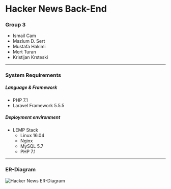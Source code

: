 # Hacker News Back-End

### Group 3
- Ismail Cam
- Mazlum D. Sert
- Mustafa Hakimi
- Mert Turan
- Kristijan Krsteski
---
### System Requirements
##### Language & Framework
- PHP 7.1
- Laravel Framework 5.5.5
##### Deployment environment
- LEMP Stack
    - Linux 16.04
    - Nginx
    - MySQL 5.7
    - PHP 7.1
---
### ER-Diagram
![Hacker News ER-Diagram](https://www.dropbox.com/s/4lwgykdo54smopu/ER.png?raw=1)